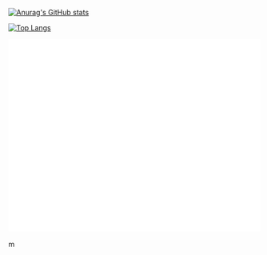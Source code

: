 [![Anurag's GitHub stats](https://github-readme-stats.vercel.app/api?username=terminalqz&count_private=true&theme=dracula)](https://github.com/anuraghazra/github-readme-stats)

[![Top Langs](https://github-readme-stats.vercel.app/api/top-langs/?username=terminalqz&count_private=true&theme=dracula)](https://github.com/anuraghazra/github-readme-stats)

![Metrics](/github-metrics.svg)

m
